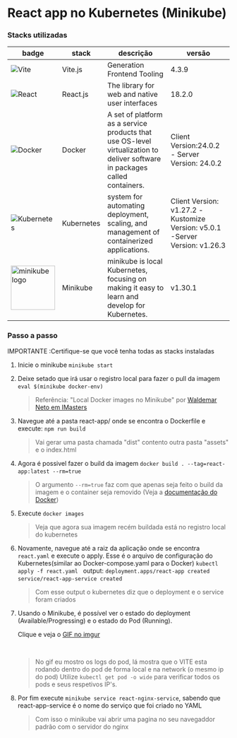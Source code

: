 # React app no Kubernetes (Minikube)


### Stacks utilizadas

|badge|stack|descrição|versão|
|--|--|--|--|
|![Vite](https://img.shields.io/badge/vite-%23646CFF.svg?style=for-the-badge&logo=vite&logoColor=white)|Vite.js|Generation Frontend Tooling|4.3.9|
|![React](https://img.shields.io/badge/react-%2320232a.svg?style=for-the-badge&logo=react&logoColor=%2361DAFB)|React.js|The library for web and native user interfaces|18.2.0|
|![Docker](https://img.shields.io/badge/docker-%230db7ed.svg?style=for-the-badge&logo=docker&logoColor=white)|Docker| A set of platform as a service products that use OS-level virtualization to deliver software in packages called containers.|Client Version:24.0.2 - Server Version: 24.0.2|
|![Kubernetes](https://img.shields.io/badge/kubernetes-%23326ce5.svg?style=for-the-badge&logo=kubernetes&logoColor=white)| Kubernetes|system for automating deployment, scaling, and management of containerized applications.| Client Version: v1.27.2 -Kustomize Version: v5.0.1 -Server Version: v1.26.3|
|<img src="https://github.com/kubernetes/minikube/raw/master/images/logo/logo.png" width="100" alt="minikube logo">|Minikube|minikube is local Kubernetes, focusing on making it easy to learn and develop for Kubernetes.|v1.30.1|

### Passo a passo 

IMPORTANTE :Certifique-se que você tenha todas as stacks instaladas

1. Inicie o minikube
    ```minikube start```
    &nbsp;
2. Deixe setado que irá usar o registro local para fazer o pull da imagem
    ```eval $(minikube docker-env)```
    &nbsp;
    > Referência: "Local Docker images no Minikube" por [Waldemar Neto em IMasters](https://imasters.com.br/cloud/local-docker-images-no-minikube)
3. Navegue até a pasta react-app/ onde se encontra o Dockerfile e execute:
    ```npm run build```
    > Vai gerar uma pasta chamada "dist" contento outra pasta "assets" e o index.html 
4. Agora é possivel fazer o build da imagem
    ```docker build . --tag=react-app:latest --rm=true```
    &nbsp;
    > O argumento ```--rm=true``` faz com que apenas seja feito o build da imagem e o container seja removido (Veja a [documentação do Docker](https://docs.docker.com/engine/reference/commandline/rm/))
5. Execute ```docker images```
    > Veja que agora sua imagem recém buildada está no registro local do kubernetes
 
6. Novamente, navegue até a raiz da aplicação onde se encontra ```react.yaml``` e execute o apply. Esse é o arquivo de configuração do Kubernetes(similar ao Docker-compose.yaml para o Docker)
    ```kubectl apply -f react.yaml```
    &nbsp;
    output: ```deployment.apps/react-app created
            service/react-app-service created```
    &nbsp;
    > Com esse output o kubernetes diz que o deployment e o service foram criados
7. Usando o Minikube, é possível ver o estado do deployment (Available/Progressing) e o estado do Pod (Running). 


    Clique e veja o [GIF no imgur](https://i.imgur.com/5t8tWbf.gif)
    
    &nbsp;
    > No gif eu mostro os logs do pod, lá mostra que o VITE esta rodando dentro do pod de forma local e na network  (o mesmo ip do pod)
    > Utilize ```kubectl get pod -o wide``` para verificar todos os pods e seus respetivos IP's.
8. Por fim execute ```minikube service react-nginx-service```, sabendo que react-app-service é o nome do serviço que foi criado no YAML
    > Com isso o minikube vai abrir uma pagina no seu navegaddor padrão com o servidor do nginx

